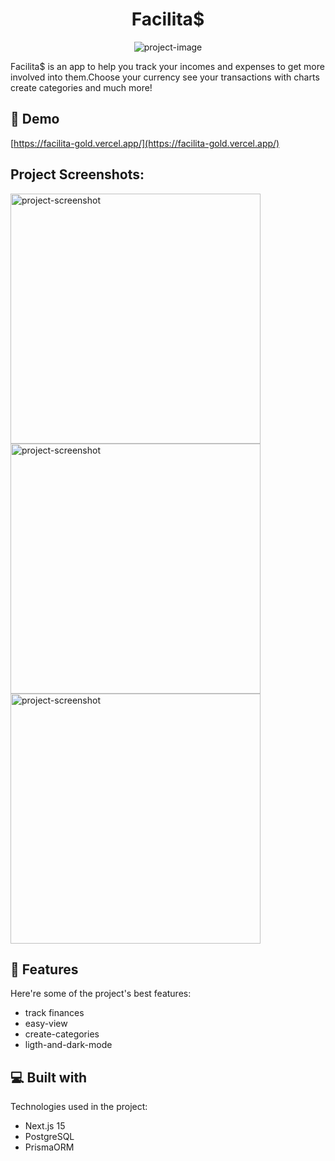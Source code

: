 <h1 align="center" id="title">Facilita$</h1>

<p align="center"><img src="https://socialify.git.ci/henriquepmartins/facilita/image?description=1&amp;language=1&amp;name=1&amp;owner=1&amp;pattern=Circuit+Board&amp;theme=Light" alt="project-image"></p>

<p id="description">Facilita$ is an app to help you track your incomes and expenses to get more involved into them.Choose your currency see your transactions with charts create categories and much more!</p>

<h2>🚀 Demo</h2>

[https://facilita-gold.vercel.app/](https://facilita-gold.vercel.app/)

<h2>Project Screenshots:</h2>

<img src="https://utfs.io/f/NMP1doFX1RuGYSfrZNRdxU6NyBuemGo78aEf2lwvkXDItnAM" alt="project-screenshot" width="400" height="400/">

<img src="https://utfs.io/f/NMP1doFX1RuGNExpbbFX1RuGIsjB8fvcJZ3eWFdhbQAVCxT2" alt="project-screenshot" width="400" height="400/">

<img src="https://utfs.io/f/NMP1doFX1RuGkdDv3TcmoOs8F4Z95tguaYKckn0PMQ1vC2NL" alt="project-screenshot" width="400" height="400/">

  
  
<h2>🧐 Features</h2>

Here're some of the project's best features:

*   track finances
*   easy-view
*   create-categories
*   ligth-and-dark-mode

  
  
<h2>💻 Built with</h2>

Technologies used in the project:

*   Next.js 15
*   PostgreSQL
*   PrismaORM
